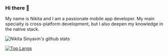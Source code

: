 ### Hi there 👋

My name is Nikita and I am a passionate mobile app developer. My main specialty is cross-platform development, but I also deepen my knowledge in the native stack.

![Nikita Sinyavin's github stats](https://github-readme-stats.vercel.app/api?username=lesleysin&show_icons=true&theme=tokyonight)

[![Top Langs](https://github-readme-stats.vercel.app/api/top-langs/?username=lesleysin&show_icons=true&theme=tokyonight)](https://github.com/anuraghazra/github-readme-stats)
